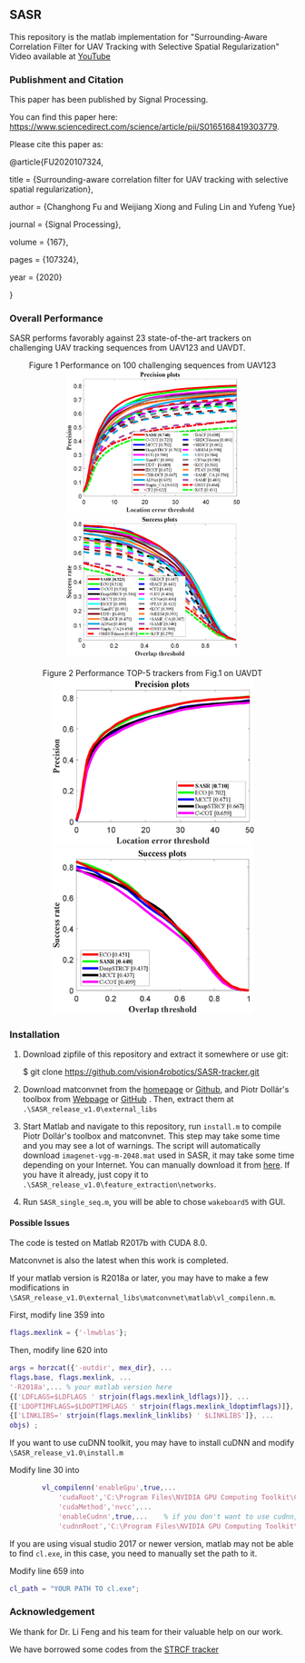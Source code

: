 ## SASR

This repository is the matlab implementation for "Surrounding-Aware Correlation Filter for UAV Tracking  with Selective Spatial Regularization"
Video available at [YouTube](https://youtu.be/VDvuNhQ5UMc)


### Publishment and Citation

This paper has been published by Signal Processing.

You can find this paper here: https://www.sciencedirect.com/science/article/pii/S0165168419303779.

Please cite this paper as:

@article{FU2020107324,

title = {Surrounding-aware correlation filter for UAV tracking with selective spatial regularization},

author = {Changhong Fu and Weijiang Xiong and Fuling Lin and Yufeng Yue}

journal = {Signal Processing},

volume = {167},

pages = {107324},

year = {2020}

}

### Overall Performance

SASR performs favorably against 23 state-of-the-art trackers on challenging UAV tracking sequences from UAV123 and UAVDT.

<div  align="left">
    <center>Figure 1 Performance on 100 challenging sequences from UAV123<center>
<img src="assets/UAV123_error-OPE.jpg" style="zoom:30%" />
<img src="assets/UAV123_overlap-OPE.jpg" style="zoom:30%"/>
   <br> <br>
            <center>Figure 2 Performance TOP-5 trackers from Fig.1 on UAVDT<center>
<img src="assets/UAVDT_error-OPE.jpg" style="zoom:35%" />
<img src="assets/UAVDT_overlap-OPE.jpg" style="zoom:35%"/>
</div>



### Installation

1. Download zipfile of this repository and extract it somewhere or use git:

   $ git clone <https://github.com/vision4robotics/SASR-tracker.git>

2. Download matconvnet from the [homepage](http://www.vlfeat.org/matconvnet) or [Github](<https://github.com/vlfeat/matconvnet>), and Piotr Dollár's toolbox from [Webpage]( <https://pdollar.github.io/toolbox/>) or [GitHub](https://github.com/pdollar/toolbox) . Then, extract them at `.\SASR_release_v1.0\external_libs`

3. Start Matlab and navigate to this repository, run `install.m` to compile Piotr Dollár's toolbox and matconvnet. This step may take some time and you may see a lot of warnings. The script will automatically download `imagenet-vgg-m-2048.mat` used in SASR, it may take some time depending on your Internet. You can manually download it from [here](http://www.vlfeat.org/matconvnet/models/imagenet-vgg-m-2048.mat). If you have it already, just copy it to `.\SASR_release_v1.0\feature_extraction\networks`. 

4. Run `SASR_single_seq.m`, you will be able to chose `wakeboard5` with GUI.



#### Possible Issues

The code is tested on Matlab R2017b with CUDA 8.0.

Matconvnet is also the latest when this work is completed.

If your matlab version is R2018a or later, you may have to make a few modifications in `\SASR_release_v1.0\external_libs\matconvnet\matlab\vl_compilenn.m`.

First, modify line 359 into 

```matlab
flags.mexlink = {'-lmwblas'};
```

Then, modify line 620 into

```matlab
args = horzcat({'-outdir', mex_dir}, ...
flags.base, flags.mexlink, ...
'-R2018a',... % your matlab version here
{['LDFLAGS=$LDFLAGS ' strjoin(flags.mexlink_ldflags)]}, ...
{['LDOPTIMFLAGS=$LDOPTIMFLAGS ' strjoin(flags.mexlink_ldoptimflags)]}, ...
{['LINKLIBS=' strjoin(flags.mexlink_linklibs) ' $LINKLIBS']}, ...
objs) ;
```

If you want to use cuDNN toolkit, you may have to install cuDNN and modify `\SASR_release_v1.0\install.m`

Modify line 30 into 

```matlab
        vl_compilenn('enableGpu',true,...
            'cudaRoot','C:\Program Files\NVIDIA GPU Computing Toolkit\CUDA\v9.0',...% path to your cuda
            'cudaMethod','nvcc',...
            'enableCudnn',true,...    % if you don't want to use cudnn, set it to 'false'
            'cudnnRoot','C:\Program Files\NVIDIA GPU Computing Toolkit\CUDA\v9.0'); % path to your cudnn
```



If you are using visual studio 2017 or newer version, matlab may not be able to find `cl.exe`, in this case, you need to manually set the path to it.

Modify line 659 into

```matlab
cl_path = "YOUR PATH TO cl.exe";
```







### Acknowledgement

We thank for Dr. Li Feng and his team for their valuable help on our work.

We have borrowed some codes from the [STRCF tracker](<https://github.com/lifeng9472/STRCF>) 




